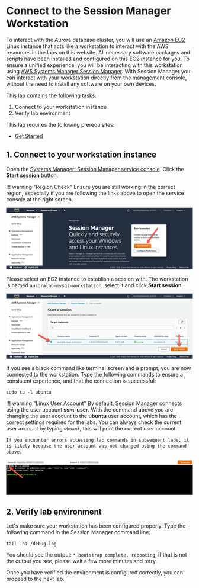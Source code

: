 # Connect to the Session Manager Workstation

To interact with the Aurora database cluster, you will use an <a href="https://aws.amazon.com/ec2/" target="_blank">Amazon EC2</a> Linux instance that acts like a workstation to interact with the AWS resources in the labs on this website. All necessary software packages and scripts have been installed and configured on this EC2 instance for you. To ensure a unified experience, you will be interacting with this workstation using <a href="https://docs.aws.amazon.com/systems-manager/latest/userguide/session-manager.html" target="_blank">AWS Systems Manager Session Manager</a>. With Session Manager you can interact with your workstation directly from the management console, without the need to install any software on your own devices.

This lab contains the following tasks:

1. Connect to your workstation instance
2. Verify lab environment

This lab requires the following prerequisites:

* [Get Started](/prereqs/environment/)


## 1. Connect to your workstation instance

Open the <a href="https://us-west-2.console.aws.amazon.com/systems-manager/session-manager?region=us-west-2" target="_blank">Systems Manager: Session Manager service console</a>. Click the **Start session** button.

!!! warning "Region Check"
    Ensure you are still working in the correct region, especially if you are following the links above to open the service console at the right screen.

<span class="image">![Start Session](1-start-session.png?raw=true)</span>

Please select an EC2 instance to establish a session with. The workstation is named `auroralab-mysql-workstation`, select it and click **Start session**.

<span class="image">![Connect Instance](1-connect-session.png?raw=true)</span>

If you see a black command like terminal screen and a prompt, you are now connected to the workstation. Type the following commands to ensure a consistent experience, and that the connection is successful:

```shell
sudo su -l ubuntu
```

!!! warning "Linux User Account"
    By default, Session Manager connects using the user account **ssm-user**. With the command above you are changing the user account to the **ubuntu** user account, which has the correct settings required for the labs. You can always check the current user account by typing ```whoami```, this will print the current user account.

    If you encounter errors accessing lab commands in subsequent labs, it is likely because the user account was not changed using the command above.

<span class="image">![Terminal Connected](1-terminal-sudo.png?raw=true)</span>

## 2. Verify lab environment

Let's make sure your workstation has been configured properly. Type the following command in the Session Manager command line:

```shell
tail -n1 /debug.log
```

You should see the output: `* bootstrap complete, rebooting`, if that is not the output you see, please wait a few more minutes and retry.

Once you have verified the environment is configured correctly, you can proceed to the next lab.
